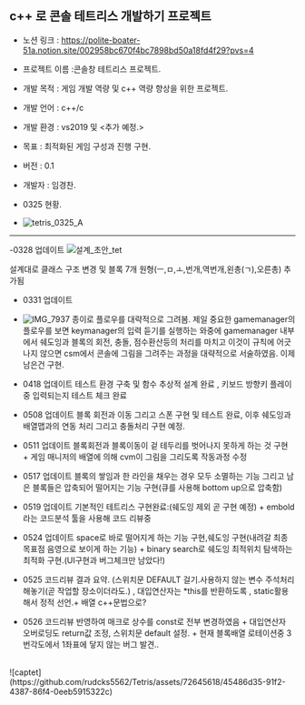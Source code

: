 ## c++ 로 콘솔 테트리스 개발하기 프로젝트

- 노션 링크 : https://polite-boater-51a.notion.site/002958bc670f4bc7898bd50a18fd4f29?pvs=4
- 프로젝트 이름 :콘솔창 테트리스 프로젝트.

- 개발 목적 : 게임 개발 역량 및 c++ 역량 향상을 위한 프로젝트.

- 개발 언어 : c++/c 

- 개발 환경 : vs2019 및 <추가 예정.>

- 목표 : 최적화된 게임 구성과 진행 구현. 



- 버전 : 0.1

- 개발자 : 임경찬.


- 0325 현황.
- ![tetris_0325_A](https://github.com/rudcks5562/Tetris/assets/72645618/8cfe5f75-35ce-4a02-977b-a41a3de6f5f7)

---
-0328 업데이트
  ![설계_초안_tet](https://github.com/rudcks5562/Tetris/assets/72645618/b30f253c-5da3-4ac2-bf5e-f2109d9b1a4d)
  
  설계대로 클래스 구조 변경 및 블록 7개 원형(ㅡ,ㅁ,ㅗ,번개,역번개,왼총(ㄱ),오른총) 추가됨
- 0331 업데이트
- ![IMG_7937](https://github.com/rudcks5562/Tetris/assets/72645618/fa69f83e-1be6-4bbe-bfd9-04b998760c19)
종이로 플로우를 대략적으로 그려봄.
제일 중요한 gamemanager의 플로우를 보면 keymanager의 입력 듣기를 실행하는 와중에 gamemanager 내부에서 쉐도잉과 블록의 회전, 충돌, 점수환산등의 처리를 마치고 이것이 규칙에 어긋나지 않으면 csm에서 콘솔에 그림을 그려주는 과정을 대략적으로 서술하였음.
이제 남은건 구현.
- 0418 업데이트
 테스트 환경 구축 및 함수 추상적 설계 완료 , 키보드 방향키 플레이 중 입력되는지 테스트 체크 완료 
- 0508 업데이트
  블록 회전과 이동 그리고 스폰 구현 및 테스트 완료, 이후 쉐도잉과 배열맵과의 연동 처리 그리고 충돌처리 구현 예정. 
- 0511 업데이트
   블록회전과 블록이동이 겉 테두리를 벗어나지 못하게 하는 것 구현 + 게임 매니저의 배열에 의해 cvm이 그림을 그리도록 작동과정 수정
- 0517 업데이트
  블록의 쌓임과 한 라인을 채우는 경우 모두 소멸하는 기능 그리고 남은 블록들은 압축되어 떨어지는 기능 구현(큐를 사용해 bottom up으로 압축함)
  
- 0519 업데이트
  기본적인 테트리스 구현완료:(쉐도잉 제외 곧 구현 예정) + embold라는 코드분석 툴을 사용해 코드 리뷰중
- 0524 업데이트
  space로 바로 떨어지게 하는 기능 구현,쉐도잉 구현(내려갈 최종 목표점 음영으로 보이게 하는 기능) + binary search로 쉐도잉 최적위치 탐색하는 최적화 구현.(UI구현과 버그체크만 남았다!)
- 0525 코드리뷰 결과 요약. (스위치문 DEFAULT 걸기.사용하지 않는 변수 주석처리 해놓기(곧 작업할 장소이더라도.) , 대입연산자는 *this를 반환하도록 , static활용해서 정적 선언.+ 배열 c++문법으로?
- 0526 코드리뷰 반영하여 매크로 상수를 const로 전부 변경하였음 + 대입연산자 오버로딩도 return값 조정, 스위치문 default 설정. + 현재 블록배열 로테이션중 3번각도에서 1좌표에 닿지 않는 버그 발견..
<br>
![captet](https://github.com/rudcks5562/Tetris/assets/72645618/45486d35-91f2-4387-86f4-0eeb5915322c)

